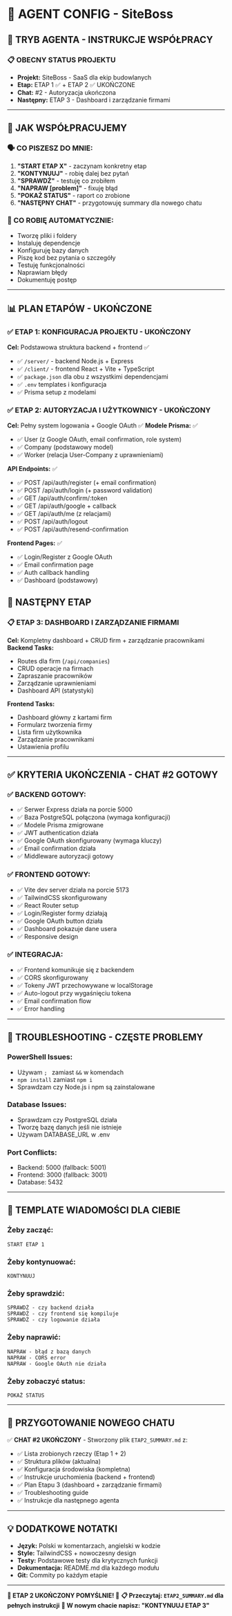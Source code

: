 # 🤖 AGENT CONFIG - SiteBoss

## 🎯 TRYB AGENTA - INSTRUKCJE WSPÓŁPRACY

### 📋 OBECNY STATUS PROJEKTU
- **Projekt:** SiteBoss - SaaS dla ekip budowlanych
- **Etap:** ETAP 1 ✅ + ETAP 2 ✅ UKOŃCZONE
- **Chat:** #2 - Autoryzacja ukończona
- **Następny:** ETAP 3 - Dashboard i zarządzanie firmami

---

## 🔄 JAK WSPÓŁPRACUJEMY

### 🗣️ CO PISZESZ DO MNIE:
1. **"START ETAP X"** - zaczynam konkretny etap
2. **"KONTYNUUJ"** - robię dalej bez pytań
3. **"SPRAWDŹ"** - testuję co zrobiłem
4. **"NAPRAW [problem]"** - fixuję błąd
5. **"POKAŻ STATUS"** - raport co zrobione
6. **"NASTĘPNY CHAT"** - przygotowuję summary dla nowego chatu

### 🤖 CO ROBIĘ AUTOMATYCZNIE:
- Tworzę pliki i foldery
- Instaluję dependencje
- Konfiguruję bazy danych
- Piszę kod bez pytania o szczegóły
- Testuję funkcjonalności
- Naprawiam błędy
- Dokumentuję postęp

---

## 📊 PLAN ETAPÓW - UKOŃCZONE

### ✅ ETAP 1: KONFIGURACJA PROJEKTU - UKOŃCZONY
**Cel:** Podstawowa struktura backend + frontend ✅
- ✅ `/server/` - backend Node.js + Express
- ✅ `/client/` - frontend React + Vite + TypeScript
- ✅ `package.json` dla obu z wszystkimi dependencjami
- ✅ `.env` templates i konfiguracja
- ✅ Prisma setup z modelami

### ✅ ETAP 2: AUTORYZACJA I UŻYTKOWNICY - UKOŃCZONY
**Cel:** Pełny system logowania + Google OAuth ✅
**Modele Prisma:** ✅
- ✅ User (z Google OAuth, email confirmation, role system)
- ✅ Company (podstawowy model)
- ✅ Worker (relacja User-Company z uprawnieniami)

**API Endpoints:** ✅
- ✅ POST /api/auth/register (+ email confirmation)
- ✅ POST /api/auth/login (+ password validation)
- ✅ GET /api/auth/confirm/:token
- ✅ GET /api/auth/google + callback
- ✅ GET /api/auth/me (z relacjami)
- ✅ POST /api/auth/logout
- ✅ POST /api/auth/resend-confirmation

**Frontend Pages:** ✅
- ✅ Login/Register z Google OAuth
- ✅ Email confirmation page
- ✅ Auth callback handling
- ✅ Dashboard (podstawowy)

## 🎯 NASTĘPNY ETAP

### 📋 ETAP 3: DASHBOARD I ZARZĄDZANIE FIRMAMI
**Cel:** Kompletny dashboard + CRUD firm + zarządzanie pracownikami
**Backend Tasks:**
- Routes dla firm (`/api/companies`)
- CRUD operacje na firmach
- Zapraszanie pracowników
- Zarządzanie uprawnieniami
- Dashboard API (statystyki)

**Frontend Tasks:**
- Dashboard główny z kartami firm
- Formularz tworzenia firmy
- Lista firm użytkownika
- Zarządzanie pracownikami
- Ustawienia profilu

---

## ✅ KRYTERIA UKOŃCZENIA - CHAT #2 GOTOWY

### ✅ BACKEND GOTOWY:
- ✅ Serwer Express działa na porcie 5000
- ✅ Baza PostgreSQL połączona (wymaga konfiguracji)
- ✅ Modele Prisma zmigrowane
- ✅ JWT authentication działa
- ✅ Google OAuth skonfigurowany (wymaga kluczy)
- ✅ Email confirmation działa
- ✅ Middleware autoryzacji gotowy

### ✅ FRONTEND GOTOWY:
- ✅ Vite dev server działa na porcie 5173
- ✅ TailwindCSS skonfigurowany
- ✅ React Router setup
- ✅ Login/Register formy działają
- ✅ Google OAuth button działa
- ✅ Dashboard pokazuje dane usera
- ✅ Responsive design

### ✅ INTEGRACJA:
- ✅ Frontend komunikuje się z backendem
- ✅ CORS skonfigurowany
- ✅ Tokeny JWT przechowywane w localStorage
- ✅ Auto-logout przy wygaśnięciu tokena
- ✅ Email confirmation flow
- ✅ Error handling

---

## 🚨 TROUBLESHOOTING - CZĘSTE PROBLEMY

### PowerShell Issues:
- Używam `; ` zamiast `&&` w komendach
- `npm install` zamiast `npm i`
- Sprawdzam czy Node.js i npm są zainstalowane

### Database Issues:
- Sprawdzam czy PostgreSQL działa
- Tworzę bazę danych jeśli nie istnieje
- Używam DATABASE_URL w .env

### Port Conflicts:
- Backend: 5000 (fallback: 5001)
- Frontend: 3000 (fallback: 3001)
- Database: 5432

---

## 📝 TEMPLATE WIADOMOŚCI DLA CIEBIE

### Żeby zacząć:
```
START ETAP 1
```

### Żeby kontynuować:
```
KONTYNUUJ
```

### Żeby sprawdzić:
```
SPRAWDŹ - czy backend działa
SPRAWDŹ - czy frontend się kompiluje
SPRAWDŹ - czy logowanie działa
```

### Żeby naprawić:
```
NAPRAW - błąd z bazą danych
NAPRAW - CORS error
NAPRAW - Google OAuth nie działa
```

### Żeby zobaczyć status:
```
POKAŻ STATUS
```

---

## 🔄 PRZYGOTOWANIE NOWEGO CHATU

✅ **CHAT #2 UKOŃCZONY** - Stworzony plik `ETAP2_SUMMARY.md` z:
- ✅ Lista zrobionych rzeczy (Etap 1 + 2)
- ✅ Struktura plików (aktualna)
- ✅ Konfiguracja środowiska (kompletna)
- ✅ Instrukcje uruchomienia (backend + frontend)
- ✅ Plan Etapu 3 (dashboard + zarządzanie firmami)
- ✅ Troubleshooting guide
- ✅ Instrukcje dla następnego agenta

---

## 💡 DODATKOWE NOTATKI

- **Język:** Polski w komentarzach, angielski w kodzie
- **Style:** TailwindCSS + nowoczesny design
- **Testy:** Podstawowe testy dla krytycznych funkcji
- **Dokumentacja:** README.md dla każdego modułu
- **Git:** Commity po każdym etapie

---

**🎉 ETAP 2 UKOŃCZONY POMYŚLNIE! 🚀**
**📋 Przeczytaj: `ETAP2_SUMMARY.md` dla pełnych instrukcji**
**🚀 W nowym chacie napisz: "KONTYNUUJ ETAP 3"** 